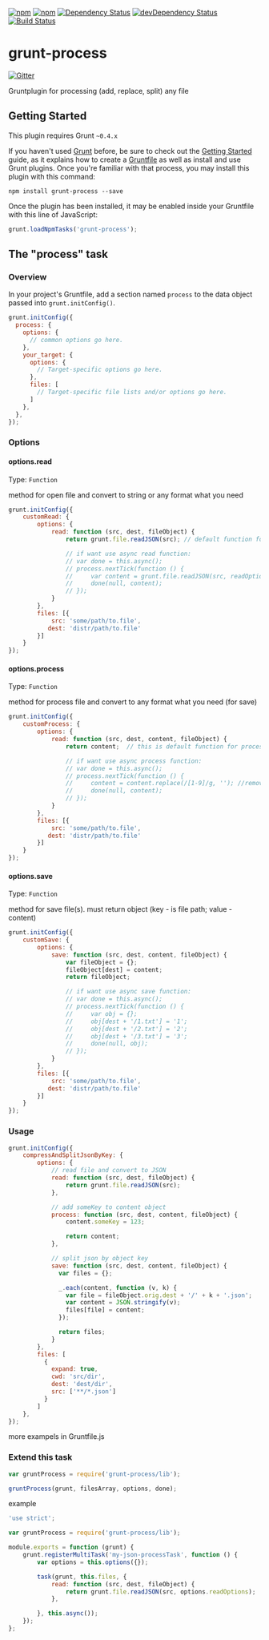 [![npm](http://img.shields.io/npm/v/grunt-process.svg?style=flat-square)](https://www.npmjs.com/package/grunt-process)
[![npm](http://img.shields.io/npm/l/grunt-process.svg?style=flat-square)](http://opensource.org/licenses/MIT)
[![Dependency Status](https://david-dm.org/aliaksandr-pasynkau/grunt-process.svg?style=flat-square)](https://david-dm.org/aliaksandr-pasynkau/grunt-process)
[![devDependency Status](https://david-dm.org/aliaksandr-pasynkau/grunt-process/dev-status.svg?style=flat-square)](https://david-dm.org/aliaksandr-pasynkau/grunt-process#info=devDependencies)
[![Build Status](https://travis-ci.org/aliaksandr-pasynkau/grunt-process.svg?branch=master&style=flat-square)](https://travis-ci.org/aliaksandr-pasynkau/grunt-process)

# grunt-process

[![Gitter](https://badges.gitter.im/Join%20Chat.svg)](https://gitter.im/aliaksandr-pasynkau/grunt-process?utm_source=badge&utm_medium=badge&utm_campaign=pr-badge&utm_content=badge)

Gruntplugin for processing (add, replace, split) any file

## Getting Started
This plugin requires Grunt `~0.4.x`

If you haven't used [Grunt](http://gruntjs.com/) before, be sure to check out the [Getting Started](http://gruntjs.com/getting-started) guide, as it explains how to create a [Gruntfile](http://gruntjs.com/sample-gruntfile) as well as install and use Grunt plugins. Once you're familiar with that process, you may install this plugin with this command:

```shell
npm install grunt-process --save
```

Once the plugin has been installed, it may be enabled inside your Gruntfile with this line of JavaScript:

```js
grunt.loadNpmTasks('grunt-process');
```

## The "process" task

### Overview
In your project's Gruntfile, add a section named `process` to the data object passed into `grunt.initConfig()`.

```js
grunt.initConfig({
  process: {
    options: {
      // common options go here.
    },
    your_target: {
      options: {
        // Target-specific options go here.
      },
      files: [
        // Target-specific file lists and/or options go here.
      ]
    },
  },
});
```

### Options

#### options.read
Type: `Function`

method for open file and convert to string or any format what you need
```js
grunt.initConfig({
    customRead: {
        options: {
            read: function (src, dest, fileObject) {
                return grunt.file.readJSON(src); // default function for read

                // if want use async read function:
                // var done = this.async();
                // process.nextTick(function () {
                //     var content = grunt.file.readJSON(src, readOptions);
                //     done(null, content);
                // });
            }
        },
        files: [{
            src: 'some/path/to.file',
           dest: 'distr/path/to.file'
        }]
    }
});
```

#### options.process
Type: `Function`

method for process file and convert to any format what you need (for save)
```js
grunt.initConfig({
    customProcess: {
        options: {
            read: function (src, dest, content, fileObject) {
                return content;  // this is default function for process

                // if want use async process function:
                // var done = this.async();
                // process.nextTick(function () {
                //     content = content.replace(/[1-9]/g, ''); //remove all numbers for example
                //     done(null, content);
                // });
            }
        },
        files: [{
            src: 'some/path/to.file',
           dest: 'distr/path/to.file'
        }]
    }
});
```

#### options.save
Type: `Function`

method for save file(s). must return object (key - is file path; value - content)
```js
grunt.initConfig({
    customSave: {
        options: {
            save: function (src, dest, content, fileObject) {
                var fileObject = {};
                fileObject[dest] = content;
                return fileObject;

                // if want use async save function:
                // var done = this.async();
                // process.nextTick(function () {
                //     var obj = {};
                //     obj[dest + '/1.txt'] = '1';
                //     obj[dest + '/2.txt'] = '2';
                //     obj[dest + '/3.txt'] = '3';
                //     done(null, obj);
                // });
            }
        },
        files: [{
            src: 'some/path/to.file',
           dest: 'distr/path/to.file'
        }]
    }
});
```

### Usage
```js
grunt.initConfig({
    compressAndSplitJsonByKey: {
        options: {
            // read file and convert to JSON
            read: function (src, dest, fileObject) {
                return grunt.file.readJSON(src);
            },

            // add someKey to content object
            process: function (src, dest, content, fileObject) {
                content.someKey = 123;

                return content;
            },

            // split json by object key
            save: function (src, dest, content, fileObject) {
              var files = {};

              _.each(content, function (v, k) {
                var file = fileObject.orig.dest + '/' + k + '.json';
                var content = JSON.stringify(v);
                files[file] = content;
              });

              return files;
            }
        },
        files: [
          {
            expand: true,
            cwd: 'src/dir',
            dest: 'dest/dir',
            src: ['**/*.json']
          }
        ]
    },
});
```

more exampels in Gruntfile.js


### Extend this task

```js
var gruntProcess = require('grunt-process/lib');

gruntProcess(grunt, filesArray, options, done);
```

example
```js
'use strict';

var gruntProcess = require('grunt-process/lib');

module.exports = function (grunt) {
	grunt.registerMultiTask('my-json-processTask', function () {
	    var options = this.options({});

		task(grunt, this.files, {
		    read: function (src, dest, fileObject) {
		        return grunt.file.readJSON(src, options.readOptions);
		    },

		}, this.async());
	});
};
```